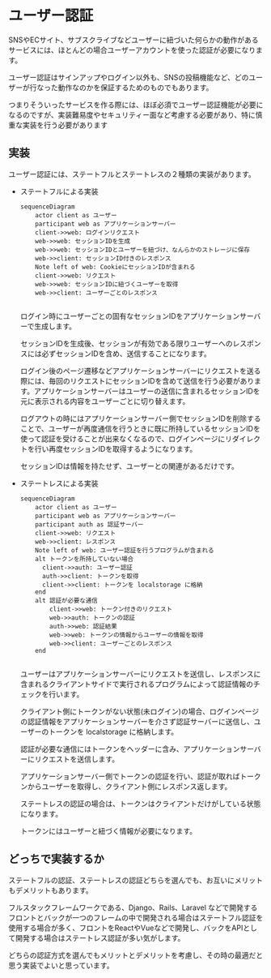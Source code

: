 # ユーザー認証

SNSやECサイト、サブスクライブなどユーザーに紐づいた何らかの動作があるサービスには、ほとんどの場合ユーザーアカウントを使った認証が必要になります。

ユーザー認証はサインアップやログイン以外も、SNSの投稿機能など、どのユーザーが行なった動作なのかを保証するためのものでもあります。

つまりそういったサービスを作る際には、ほぼ必須でユーザー認証機能が必要になるのですが、実装難易度やセキュリティー面など考慮する必要があり、特に慎重な実装を行う必要があります

## 実装

ユーザー認証には、ステートフルとステートレスの２種類の実装があります。

- ステートフルによる実装

  ```mermaid
  sequenceDiagram
      actor client as ユーザー
      participant web as アプリケーションサーバー
      client->>web: ログインリクエスト
      web->>web: セッションIDを生成
      web->>web: セッションIDとユーザーを紐づけ、なんらかのストレージに保存
      web->>client: セッションID付きのレスポンス
      Note left of web: CookieにセッションIDが含まれる
      client->>web: リクエスト
      web->>web: セッションIDに紐づくユーザーを取得
      web->>client: ユーザーごとのレスポンス
      
  ```

  ログイン時にユーザーごとの固有なセッションIDをアプリケーションサーバーで生成します。

  セッションIDを生成後、セッションが有効である限りユーザーへのレスポンスには必ずセッションIDを含め、送信することになります。

  ログイン後のページ遷移などアプリケーションサーバーにリクエストを送る際には、毎回のリクエストにセッションIDを含めて送信を行う必要があります。アプリケーションサーバーはユーザーの送信に含まれるセッションIDを元に表示される内容をユーザーごとに切り替えます。

  ログアウトの時にはアプリケーションサーバー側でセッションIDを削除することで、ユーザーが再度通信を行うときに既に所持しているセッションIDを使って認証を受けることが出来なくなるので、ログインページにリダイレクトを行い再度セッションIDを取得するようになります。

  セッションIDは情報を持たせず、ユーザーとの関連があるだけです。

  

- ステートレスによる実装

  ```mermaid
  sequenceDiagram
      actor client as ユーザー
      participant web as アプリケーションサーバー
      participant auth as 認証サーバー
      client->>web: リクエスト
      web->>client: レスポンス
      Note left of web: ユーザー認証を行うプログラムが含まれる
      alt トークンを所持していない場合
  	    client->>auth: ユーザー認証
      	auth->>client: トークンを取得
  	    client->>client: トークンを localstorage に格納
      end
      alt 認証が必要な通信
          client->>web: トークン付きのリクエスト
          web->>auth: トークンの認証
          auth->>web: 認証結果
          web->>web: トークンの情報からユーザーの情報を取得
          web->>client: ユーザーごとのレスポンス
      end
      
  ```
  
  ユーザーはアプリケーションサーバーにリクエストを送信し、レスポンスに含まれるクライアントサイドで実行されるプログラムによって認証情報のチェックを行います。
  
  クライアント側にトークンがない状態(未ログイン)の場合、ログインページの認証情報をアプリケーションサーバーを介さず認証サーバーに送信し、ユーザーのトークンを localstorage に格納します。
  
  認証が必要な通信にはトークンをヘッダーに含み、アプリケーションサーバーにリクエストを送信します。
  
  アプリケーションサーバー側でトークンの認証を行い、認証が取ればトークンからユーザーを取得し、クライアント側にレスポンス返します。
  
  ステートレスの認証の場合は、トークンはクライアントだけがしている状態になります。
  
  トークンにはユーザーと紐づく情報が必要になります。

## どっちで実装するか

ステートフルの認証、ステートレスの認証どちらを選んでも、お互いにメリットもデメリットもあります。

フルスタックフレームワークである、Django、Rails、Laravel などで開発するフロントとバックが一つのフレームの中で開発される場合はステートフル認証を使用する場合が多く、フロントをReactやVueなどで開発し、バックをAPIとして開発する場合はステートレス認証が多い気がします。

どちらの認証方式を選んでもメリットとデメリットを考慮し、その時の最適だと思う実装でよいと思っています。